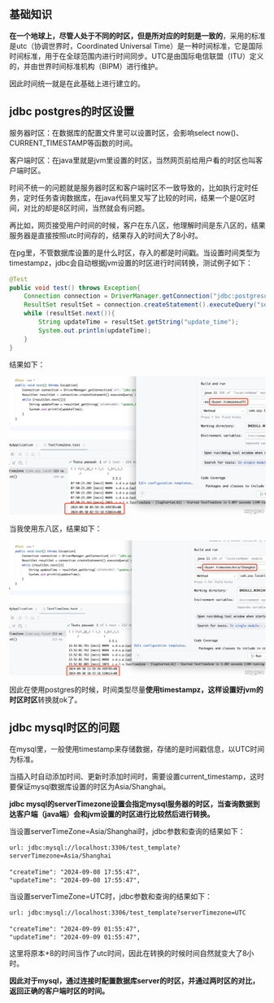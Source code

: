 ## 基础知识

**在一个地球上，尽管人处于不同的时区，但是所对应的时刻是一致的**，采用的标准是utc（协调世界时，Coordinated Universal Time）是一种时间标准，它是国际时间标准，用于在全球范围内进行时间同步。UTC是由国际电信联盟（ITU）定义的，并由世界时间标准机构（BIPM）进行维护。

因此时间统一就是在此基础上进行建立的。

## jdbc postgres的时区设置

服务器时区：在数据库的配置文件里可以设置时区，会影响select now()、CURRENT_TIMESTAMP等函数的时间。

客户端时区：在java里就是jvm里设置的时区，当然网页前给用户看的时区也叫客户端时区。

时间不统一的问题就是服务器时区和客户端时区不一致导致的，比如执行定时任务，定时任务查询数据库，在java代码里又写了比较的时间，结果一个是0区时间，对比的却是8区时间，当然就会有问题。

再比如，网页接受用户时间的时候，客户在东八区，他理解时间是东八区的，结果服务器是直接按照utc时间存的，结果存入的时间大了8小时。

在pg里，不管数据库设置的是什么时区，存入的都是时间戳。当设置时间类型为timestampz，jdbc会自动根据jvm设置的时区进行时间转换，测试例子如下：

```java
@Test
public void test() throws Exception{
    Connection connection = DriverManager.getConnection("jdbc:postgresql://localhost:5432/gis?currentSchema=public", USERNAME, PASSWORD);
    ResultSet resultSet = connection.createStatement().executeQuery("select * from public.my_user");
    while (resultSet.next()){
        String updateTime = resultSet.getString("update_time");
        System.out.println(updateTime);
    }
}
```

结果如下：

![postgres0时区](https://raw.githubusercontent.com/zzygeo/picx-images-hosting/master/postgres0%E6%97%B6%E5%8C%BA.83a25idev7.webp)


当我使用东八区，结果如下：

![postgres8时区](https://github.com/zzygeo/picx-images-hosting/raw/master/postgres8时区.4jo4fpcpv5.webp)

因此在使用postgres的时候，时间类型尽量**使用timestampz，这样设置好jvm的时区时区**转换就ok了。

## jdbc mysql时区的问题

在mysql里，一般使用timestamp来存储数据，存储的是时间戳信息，以UTC时间为标准。

当插入时自动添加时间、更新时添加时间时，需要设置current_timestamp，这时要保证mysql数据库设置的时区为Asia/Shanghai。

**jdbc mysql的serverTimezone设置会指定mysql服务器的时区，当查询数据到达客户端（java端）会和jvm设置的时区进行比较然后进行转换。**

当设置serverTimeZone=Asia/Shanghai时，jdbc参数和查询的结果如下：

```text
url: jdbc:mysql://localhost:3306/test_template?serverTimezone=Asia/Shanghai

"createTime": "2024-09-08 17:55:47",
"updateTime": "2024-09-08 17:55:47",
```

当设置serverTimeZone=UTC时，jdbc参数和查询的结果如下：

```text
url: jdbc:mysql://localhost:3306/test_template?serverTimezone=UTC

"createTime": "2024-09-09 01:55:47",
"updateTime": "2024-09-09 01:55:47",
```

这里将原本+8的时间当作了utc时间，因此在转换的时候时间自然就变大了8小时。

**因此对于mysql，通过连接时配置数据库server的时区，并通过两时区的对比，返回正确的客户端时区的时间。**

